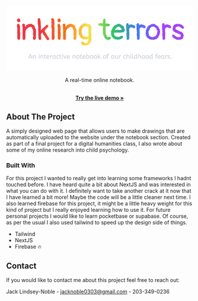 <!-- PROJECT LOGO -->
<br />
<div align="center">
  <a href="https://github.com/othneildrew/Best-README-Template">
    <img src="logo.png" alt="Logo">
  </a>

  <p align="center">
    A real-time online notebook.
  </p>
  
  <p align="center">
    <br />
    <a href="https://inkling-terrors.web.app"><strong>Try the live demo »</strong></a>
    <br />
  </p>
</div>

<!-- ABOUT THE PROJECT -->
## About The Project

A simply designed web page that allows users to make drawings that are automatically uploaded to the website under the notebook section. Created as part of a final project for a digital humanities class, I also wrote about some of my online research into child psychology. 

### Built With

For this project I wanted to really get into learning some frameworks I hadnt touched before. I have heard quite a bit about NextJS and was interested in what you can do with it. I definitely want to take another crack at it now that I have learned a bit more! Maybe the code will be a little cleaner next time. I also learned firebase for this project, it might be a little heavy weight for this kind of project but I really enjoyed learning how to use it. For future personal projects I would like to learn pocketbase or supabase. Of course, as per the usual I also used tailwind to speed up the design side of things.

* Tailwind
* NextJS
* Firebase 🔥 

<!-- CONTACT -->
## Contact

If you would like to contact me about this project feel free to reach out:

Jack Lindsey-Noble - jacknoble0303@gmail.com - 203-349-0236
